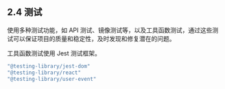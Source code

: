 ## 2.4 测试

使用多种测试功能，如 API 测试、镜像测试等，以及工具函数测试，通过这些测试可以保证项目的质量和稳定性，及时发现和修复潜在的问题。

工具函数测试使用 Jest 测试框架。

```js
"@testing-library/jest-dom"
"@testing-library/react"
"@testing-library/user-event"
```

